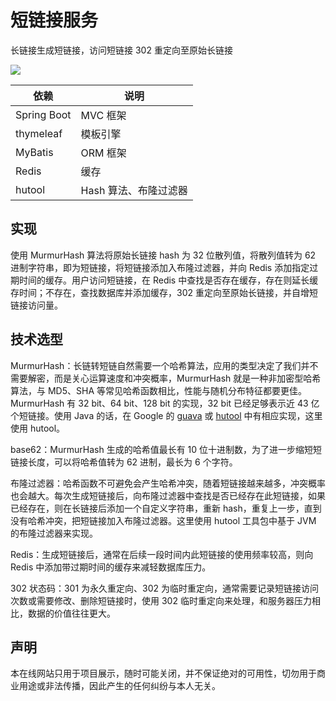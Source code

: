 # 短链接服务

长链接生成短链接，访问短链接 302 重定向至原始长链接

[![](../ShortURL-master/snapshoot.png)](https://d.naccl.top/)

| 依赖        | 说明                  |
| ----------- | --------------------- |
| Spring Boot | MVC 框架              |
| thymeleaf   | 模板引擎              |
| MyBatis     | ORM 框架              |
| Redis       | 缓存                  |
| hutool      | Hash 算法、布隆过滤器 |

## 实现

使用 MurmurHash 算法将原始长链接 hash 为 32 位散列值，将散列值转为 62 进制字符串，即为短链接，将短链接添加入布隆过滤器，并向 Redis 添加指定过期时间的缓存。用户访问短链接，在 Redis 中查找是否存在缓存，存在则延长缓存时间；不存在，查找数据库并添加缓存，302 重定向至原始长链接，并自增短链接访问量。

## 技术选型

MurmurHash：长链转短链自然需要一个哈希算法，应用的类型决定了我们并不需要解密，而是关心运算速度和冲突概率，MurmurHash 就是一种非加密型哈希算法，与 MD5、SHA 等常见哈希函数相比，性能与随机分布特征都要更佳。MurmurHash 有 32 bit、64 bit、128 bit 的实现，32 bit 已经足够表示近 43 亿个短链接。使用 Java 的话，在 Google 的 [guava](https://github.com/google/guava) 或 [hutool](https://github.com/dromara/hutool) 中有相应实现，这里使用 hutool。

base62：MurmurHash 生成的哈希值最长有 10 位十进制数，为了进一步缩短短链接长度，可以将哈希值转为 62 进制，最长为 6 个字符。

布隆过滤器：哈希函数不可避免会产生哈希冲突，随着短链接越来越多，冲突概率也会越大。每次生成短链接后，向布隆过滤器中查找是否已经存在此短链接，如果已经存在，则在长链接后添加一个自定义字符串，重新 hash，重复上一步，直到没有哈希冲突，把短链接加入布隆过滤器。这里使用 hutool 工具包中基于 JVM 的布隆过滤器来实现。

Redis：生成短链接后，通常在后续一段时间内此短链接的使用频率较高，则向 Redis 中添加带过期时间的缓存来减轻数据库压力。

302 状态码：301 为永久重定向、302 为临时重定向，通常需要记录短链接访问次数或需要修改、删除短链接时，使用 302 临时重定向来处理，和服务器压力相比，数据的价值往往更大。



## 声明

本在线网站只用于项目展示，随时可能关闭，并不保证绝对的可用性，切勿用于商业用途或非法传播，因此产生的任何纠纷与本人无关。

